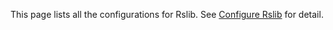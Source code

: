 This page lists all the configurations for Rslib. See [Configure Rslib](/guide/basic/configure-rslib.md) for detail.

